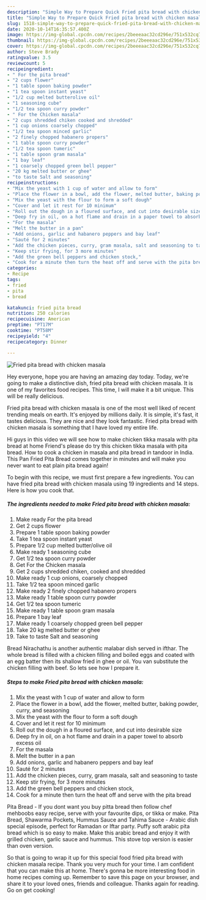 ```yaml
---
description: "Simple Way to Prepare Quick Fried pita bread with chicken masala"
title: "Simple Way to Prepare Quick Fried pita bread with chicken masala"
slug: 1518-simple-way-to-prepare-quick-fried-pita-bread-with-chicken-masala
date: 2020-10-14T16:35:57.400Z
image: https://img-global.cpcdn.com/recipes/2beeeaac32cd296e/751x532cq70/fried-pita-bread-with-chicken-masala-recipe-main-photo.jpg
thumbnail: https://img-global.cpcdn.com/recipes/2beeeaac32cd296e/751x532cq70/fried-pita-bread-with-chicken-masala-recipe-main-photo.jpg
cover: https://img-global.cpcdn.com/recipes/2beeeaac32cd296e/751x532cq70/fried-pita-bread-with-chicken-masala-recipe-main-photo.jpg
author: Steve Brady
ratingvalue: 3.5
reviewcount: 5
recipeingredient:
- " For the pita bread"
- "2 cups flower"
- "1 table spoon baking powder"
- "1 tea spoon instant yeast"
- "1/2 cup melted butterolive oil"
- "1 seasoning cube"
- "1/2 tea spoon curry powder"
- " For the Chicken masala"
- "2 cups shredded chiken cooked and shredded"
- "1 cup onions coarsely chopped"
- "1/2 tea spoon minced garlic"
- "2 finely chopped habanero propers"
- "1 table spoon curry powder"
- "1/2 tea spoon tumeric"
- "1 table spoon gram masala"
- "1 bay leaf"
- "1 coarsely chopped green bell pepper"
- "20 kg melted butter or ghee"
- "to taste Salt and seasoning"
recipeinstructions:
- "Mix the yeast with 1 cup of water and allow to form"
- "Place the flower in a bowl, add the flower, melted butter, baking powder, curry, and seasoning"
- "Mix the yeast with the flour to form a soft dough"
- "Cover and let it rest for 10 minimum"
- "Roll out the dough in a floured surface, and cut into desirable size"
- "Deep fry in oil, on a hot flame and drain in a paper towel to absorb excess oil"
- "For the masala"
- "Melt the butter in a pan"
- "Add onions, garlic and habanero peppers and bay leaf"
- "Sauté for 2 minutes"
- "Add the chicken pieces, curry, gram masala, salt and seasoning to taste"
- "Keep stir frying, for 3 more minutes"
- "Add the green bell peppers and chicken stock,"
- "Cook for a minute then turn the heat off and serve with the pita bread"
categories:
- Recipe
tags:
- fried
- pita
- bread

katakunci: fried pita bread 
nutrition: 250 calories
recipecuisine: American
preptime: "PT17M"
cooktime: "PT58M"
recipeyield: "4"
recipecategory: Dinner

---
```



![Fried pita bread with chicken masala](https://img-global.cpcdn.com/recipes/2beeeaac32cd296e/751x532cq70/fried-pita-bread-with-chicken-masala-recipe-main-photo.jpg)

Hey everyone, hope you are having an amazing day today. Today, we're going to make a distinctive dish, fried pita bread with chicken masala. It is one of my favorites food recipes. This time, I will make it a bit unique. This will be really delicious.

Fried pita bread with chicken masala is one of the most well liked of recent trending meals on earth. It's enjoyed by millions daily. It is simple, it's fast, it tastes delicious. They are nice and they look fantastic. Fried pita bread with chicken masala is something that I have loved my entire life.

Hi guys in this video we will see how to make chicken tikka masala with pita bread at home Friend&#39;s please do try this chicken tikka masala with pita bread. How to cook a chicken in masala and pita bread in tandoor in India. This Pan Fried Pita Bread comes together in minutes and will make you never want to eat plain pita bread again!


To begin with this recipe, we must first prepare a few ingredients. You can have fried pita bread with chicken masala using 19 ingredients and 14 steps. Here is how you cook that.

<!--inarticleads1-->

##### The ingredients needed to make Fried pita bread with chicken masala:

1. Make ready  For the pita bread
1. Get 2 cups flower
1. Prepare 1 table spoon baking powder
1. Take 1 tea spoon instant yeast
1. Prepare 1/2 cup melted butter/olive oil
1. Make ready 1 seasoning cube
1. Get 1/2 tea spoon curry powder
1. Get  For the Chicken masala
1. Get 2 cups shredded chiken, cooked and shredded
1. Make ready 1 cup onions, coarsely chopped
1. Take 1/2 tea spoon minced garlic
1. Make ready 2 finely chopped habanero propers
1. Make ready 1 table spoon curry powder
1. Get 1/2 tea spoon tumeric
1. Make ready 1 table spoon gram masala
1. Prepare 1 bay leaf
1. Make ready 1 coarsely chopped green bell pepper
1. Take 20 kg melted butter or ghee
1. Take to taste Salt and seasoning


Bread Nirachathu is another authentic malabar dish served in ifthar. The whole bread is filled with a chicken filling and boiled eggs and coated with an egg batter then its shallow fried in ghee or oil. You van substitute the chicken filling with beef. So lets see how I prepare it. 

<!--inarticleads2-->

##### Steps to make Fried pita bread with chicken masala:

1. Mix the yeast with 1 cup of water and allow to form
1. Place the flower in a bowl, add the flower, melted butter, baking powder, curry, and seasoning
1. Mix the yeast with the flour to form a soft dough
1. Cover and let it rest for 10 minimum
1. Roll out the dough in a floured surface, and cut into desirable size
1. Deep fry in oil, on a hot flame and drain in a paper towel to absorb excess oil
1. For the masala
1. Melt the butter in a pan
1. Add onions, garlic and habanero peppers and bay leaf
1. Sauté for 2 minutes
1. Add the chicken pieces, curry, gram masala, salt and seasoning to taste
1. Keep stir frying, for 3 more minutes
1. Add the green bell peppers and chicken stock,
1. Cook for a minute then turn the heat off and serve with the pita bread


Pita Bread - If you dont want you buy pitta bread then follow chef mehboobs easy recipe, serve with your favourite dips, or tikka or make. Pita Bread, Shawarma Pockets, Hummus Sauce and Tahima Sauce - Arabic dish special episode, perfect for Ramadan or Iftar party. Puffy soft arabic pita bread which is so easy to make. Make this arabic bread and enjoy it with grilled chicken, garlic sauce and hummus. This stove top version is easier than oven version. 

So that is going to wrap it up for this special food fried pita bread with chicken masala recipe. Thank you very much for your time. I am confident that you can make this at home. There's gonna be more interesting food in home recipes coming up. Remember to save this page on your browser, and share it to your loved ones, friends and colleague. Thanks again for reading. Go on get cooking!
